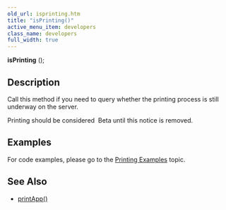 ```yaml
---
old_url: isprinting.htm
title: "isPrinting()"
active_menu_item: developers
class_name: developers
full_width: true
---
```



**isPrinting** ();

## Description

Call this method if you need to query whether the printing process is still underway on the server.

Printing should be considered  Beta until this notice is removed.

## Examples

For code examples, please go to the [Printing Examples](/developers/documentation/product-guide/advanced-features/printing/printing-examples) topic.

## See Also

 - [printApp()](/developers/documentation/scripting-apis/client-api/app-functions/printapp)

